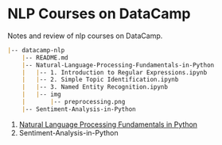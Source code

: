 # NLP Courses on DataCamp
Notes and review of nlp courses on DataCamp.

```markdown
|-- datacamp-nlp
    |-- README.md
    |-- Natural-Language-Processing-Fundamentals-in-Python
    |   |-- 1. Introduction to Regular Expressions.ipynb
    |   |-- 2. Simple Topic Identification.ipynb
    |   |-- 3. Named Entity Recognition.ipynb
    |   |-- img
    |       |-- preprocessing.png
    |-- Sentiment-Analysis-in-Python
```

1. [Natural Language Processing Fundamentals in Python](https://campus.datacamp.com/courses/natural-language-processing-fundamentals-in-python)
2. Sentiment-Analysis-in-Python